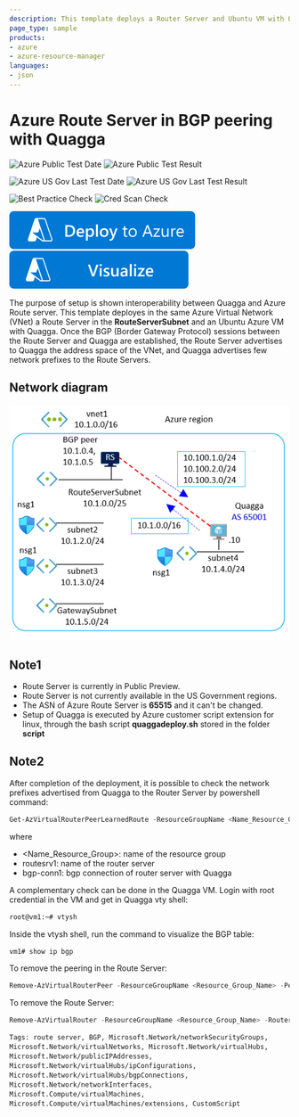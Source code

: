 ```yaml
---
description: This template deploys a Router Server and Ubuntu VM with Quagga. Two external BGP sessions are established between the Router Server and Quagga. Installation and configuration of Quagga is executed by Azure custom script extension for linux
page_type: sample
products:
- azure
- azure-resource-manager
languages:
- json
---
```

# Azure Route Server in BGP peering with Quagga

![Azure Public Test Date](https://azurequickstartsservice.blob.core.windows.net/badges/quickstarts/microsoft.network/route-server-quagga/PublicLastTestDate.svg)
![Azure Public Test Result](https://azurequickstartsservice.blob.core.windows.net/badges/quickstarts/microsoft.network/route-server-quagga/PublicDeployment.svg)

![Azure US Gov Last Test Date](https://azurequickstartsservice.blob.core.windows.net/badges/quickstarts/microsoft.network/route-server-quagga/FairfaxLastTestDate.svg)
![Azure US Gov Last Test Result](https://azurequickstartsservice.blob.core.windows.net/badges/quickstarts/microsoft.network/route-server-quagga/FairfaxDeployment.svg)

![Best Practice Check](https://azurequickstartsservice.blob.core.windows.net/badges/quickstarts/microsoft.network/route-server-quagga/BestPracticeResult.svg)
![Cred Scan Check](https://azurequickstartsservice.blob.core.windows.net/badges/quickstarts/microsoft.network/route-server-quagga/CredScanResult.svg)

[![Deploy To Azure](https://raw.githubusercontent.com/Azure/azure-quickstart-templates/master/1-CONTRIBUTION-GUIDE/images/deploytoazure.svg?sanitize=true)](https://portal.azure.com/#create/Microsoft.Template/uri/https%3A%2F%2Fraw.githubusercontent.com%2FAzure%2Fazure-quickstart-templates%2Fmaster%2Fquickstarts%2Fmicrosoft.network%2Froute-server-quagga%2Fazuredeploy.json)  [![Visualize](https://raw.githubusercontent.com/Azure/azure-quickstart-templates/master/1-CONTRIBUTION-GUIDE/images/visualizebutton.svg?sanitize=true)](http://armviz.io/#/?load=https%3A%2F%2Fraw.githubusercontent.com%2FAzure%2Fazure-quickstart-templates%2Fmaster%2Fquickstarts%2Fmicrosoft.network%2Froute-server-quagga%2Fazuredeploy.json)

The purpose of setup is shown interoperability between Quagga and Azure Route server. This template deployes in the same Azure Virtual Network (VNet) a Route Server in the **RouteServerSubnet** and an Ubuntu Azure VM with Quagga. Once the BGP (Border Gateway Protocol) sessions between the Route Server and Quagga are established, the Route Server advertises to Quagga the address space of the VNet, and Quagga advertises few network prefixes to the Route Servers.

## Network diagram

[![1]][1]

## Note1
- Route Server is currently in Public Preview.
- Route Server is not currently available in the US Government regions.
- The ASN of Azure Route Server is **65515** and it can't be changed.
- Setup of Quagga is executed by Azure customer script extension for linux, through the bash script **quaggadeploy.sh** stored in the folder **script**

## Note2
After completion of the deployment, it is possible to check the network prefixes advertised from Quagga to the Router Server by powershell command:

```powershell
Get-AzVirtualRouterPeerLearnedRoute -ResourceGroupName <Name_Resource_Group> -VirtualRouterName routesrv1 -PeerName bgp-conn1 | ft
```
where
- <Name_Resource_Group>: name of the resource group
- routesrv1: name of the router server
- bgp-conn1: bgp connection of router server with Quagga

A complementary check can be done in the Quagga VM. Login with root credential in the VM and get in Quagga vty shell:
```bash
root@vm1:~# vtysh
```

Inside the vtysh shell, run the command to visualize the BGP table:
```
vm1# show ip bgp
```

To remove the peering in the Route Server:
```powershell
Remove-AzVirtualRouterPeer -ResourceGroupName <Resource_Group_Name> -PeerName <BGP_Connection_Name> -VirtualRouterName <Route_Server_Name>
```

To remove the Route Server:
```powershell
Remove-AzVirtualRouter -ResourceGroupName <Resource_Group_Name> -RouterName <Route_Server_Name>
```

`Tags: route server, BGP, Microsoft.Network/networkSecurityGroups, Microsoft.Network/virtualNetworks, Microsoft.Network/virtualHubs, Microsoft.Network/publicIPAddresses, Microsoft.Network/virtualHubs/ipConfigurations, Microsoft.Network/virtualHubs/bgpConnections, Microsoft.Network/networkInterfaces, Microsoft.Compute/virtualMachines, Microsoft.Compute/virtualMachines/extensions, CustomScript`

<!--Image References-->

[1]: ./images/1.png "network diagram"

<!--Link References-->

